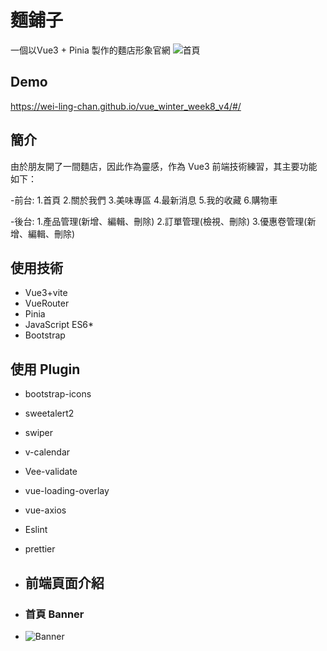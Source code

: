 # 麵鋪子
一個以Vue3 + Pinia 製作的麵店形象官網
![首頁](https://i.imgur.com/Lhm5pPE.png)

## Demo

https://wei-ling-chan.github.io/vue_winter_week8_v4/#/

## 簡介

由於朋友開了一間麵店，因此作為靈感，作為 Vue3 前端技術練習，其主要功能如下：

-前台:
1.首頁
2.關於我們
3.美味專區
4.最新消息
5.我的收藏
6.購物車

-後台:
1.產品管理(新增、編輯、刪除)
2.訂單管理(檢視、刪除)
3.優惠卷管理(新增、編輯、刪除)

## 使用技術

* Vue3+vite
* VueRouter
* Pinia
* JavaScript ES6* 
* Bootstrap

## 使用 Plugin

* bootstrap-icons
* sweetalert2
* swiper
* v-calendar
* Vee-validate
* vue-loading-overlay
* vue-axios
* Eslint
* prettier

* ## 前端頁面介紹

* ### 首頁 Banner
* ![Banner](https://imgur.com/8GpO5nt)


